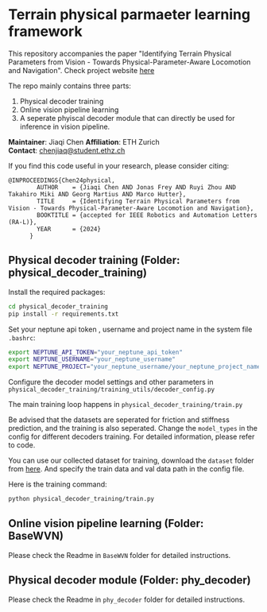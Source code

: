 # Terrain physical parmaeter learning framework

This repository accompanies the paper "Identifying Terrain Physical Parameters from Vision - Towards Physical-Parameter-Aware Locomotion and Navigation". Check project website [here](https://bit.ly/3Xo5AA8)

The repo mainly contains three parts: 
1. Physical decoder training
2. Online vision pipeline learning
3. A seperate phyiscal decoder module that can directly be used for inference in vision pipeline.


**Maintainer**: Jiaqi Chen 
**Affiliation**: ETH Zurich  
**Contact**: chenjiaq@student.ethz.ch 

If you find this code useful in your research, please consider citing:
```
@INPROCEEDINGS{Chen24physical, 
        AUTHOR    = {Jiaqi Chen AND Jonas Frey AND Ruyi Zhou AND Takahiro Miki AND Georg Martius AND Marco Hutter}, 
        TITLE     = {Identifying Terrain Physical Parameters from Vision - Towards Physical-Parameter-Aware Locomotion and Navigation}, 
        BOOKTITLE = {accepted for IEEE Robotics and Automation Letters (RA-L)}, 
        YEAR      = {2024}
      }
```

## Physical decoder training (Folder: physical_decoder_training)

Install the required packages:
```bash
cd physical_decoder_training
pip install -r requirements.txt
```

Set your neptune api token , username and project name in the system file `.bashrc`:
```bash
export NEPTUNE_API_TOKEN="your_neptune_api_token"
export NEPTUNE_USERNAME="your_neptune_username"
export NEPTUNE_PROJECT="your_neptune_username/your_neptune_project_name"
```

Configure the decoder model settings and other parameters in `physical_decoder_training/training_utils/decoder_config.py`

The main training loop happens in `physical_decoder_training/train.py`

Be advised that the datasets are seperated for friction and stiffness prediction, and the training is also seperated. Change the `model_types` in the config for different decoders training. For detailed information, please refer to code.

You can use our collected dataset for training, download the `dataset` folder from [here](https://drive.google.com/drive/folders/1GiX66anCw4DuOGTlS3FzBez0hATTrJbL?usp=drive_link). And specify the train data and val data path in the config file.

Here is the training command:
```bash
python physical_decoder_training/train.py
```
## Online vision pipeline learning (Folder: BaseWVN)

Please check the Readme in `BaseWVN` folder for detailed instructions.

## Physical decoder module (Folder: phy_decoder)

Please check the Readme in `phy_decoder` folder for detailed instructions.